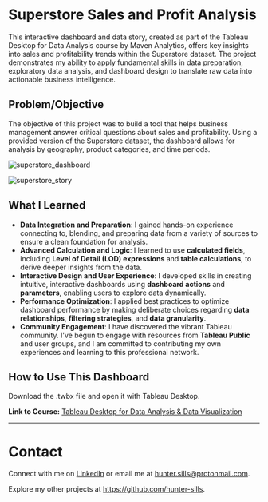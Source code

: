 # Superstore Sales and Profit Analysis

This interactive dashboard and data story, created as part of the Tableau Desktop for Data Analysis course by Maven Analytics, offers key insights into sales and profitability trends within the Superstore dataset. The project demonstrates my ability to apply fundamental skills in data preparation, exploratory data analysis, and dashboard design to translate raw data into actionable business intelligence.

## Problem/Objective
The objective of this project was to build a tool that helps business management answer critical questions about sales and profitability. Using a provided version of the Superstore dataset, the dashboard allows for analysis by geography, product categories, and time periods.

![superstore_dashboard](https://github.com/user-attachments/assets/482f85c5-19e1-48e8-8148-4a0b4a13e214)

![superstore_story](https://github.com/user-attachments/assets/34e35954-34dc-4465-a3c7-2c43e7fc3bab)

## What I Learned
* **Data Integration and Preparation**: I gained hands-on experience connecting to, blending, and preparing data from a variety of sources to ensure a clean foundation for analysis.
* **Advanced Calculation and Logic**: I learned to use **calculated fields**, including **Level of Detail (LOD) expressions** and **table calculations**, to derive deeper insights from the data.
* **Interactive Design and User Experience**: I developed skills in creating intuitive, interactive dashboards using **dashboard actions** and **parameters**, enabling users to explore data dynamically.
* **Performance Optimization**: I applied best practices to optimize dashboard performance by making deliberate choices regarding **data relationships**, **filtering strategies**, and **data granularity**.
* **Community Engagement**: I have discovered the vibrant Tableau community. I've begun to engage with resources from **Tableau Public** and user groups, and I am committed to contributing my own experiences and learning to this professional network.

## How to Use This Dashboard
Download the .twbx file and open it with Tableau Desktop.

**Link to Course:** [Tableau Desktop for Data Analysis & Data Visualization](https://www.udemy.com/course/up-running-with-tableau-desktop/)

---

# Contact

Connect with me on [LinkedIn](https://www.linkedin.com/in/hunter-sills/) or email me at hunter.sills@protonmail.com.

Explore my other projects at https://github.com/hunter-sills.
